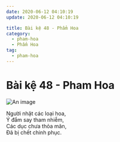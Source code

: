 ```yaml
---
date: 2020-06-12 04:10:19
update: 2020-06-12 04:10:19

title: Bài kệ 48 - Phẩm Hoa
category:
  - pham-hoa
  - Phẩm Hoa
tag:
  - pham-hoa
---
```


# Bài kệ 48 - Pham Hoa

![An image](/img/pham-hoa/pham-hoa-048.jpg)

Người nhặt các loại hoa,<br>Ý đắm say tham nhiễm,<br>Các dục chưa thỏa mãn,<br>Ðã bị chết chinh phục.<br>
